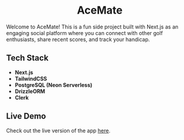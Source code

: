 <div align="center">
  <h1>AceMate</h1>
</div>
Welcome to AceMate! This is a fun side project built with Next.js as an engaging social platform where you can connect with other golf enthusiasts, share recent scores, and track your handicap.

## Tech Stack
- **Next.js**
- **TailwindCSS**
- **PostgreSQL (Neon Serverless)**
- **DrizzleORM**
- **Clerk**

## Live Demo
Check out the live version of the app [here](https://acemate.ca).
